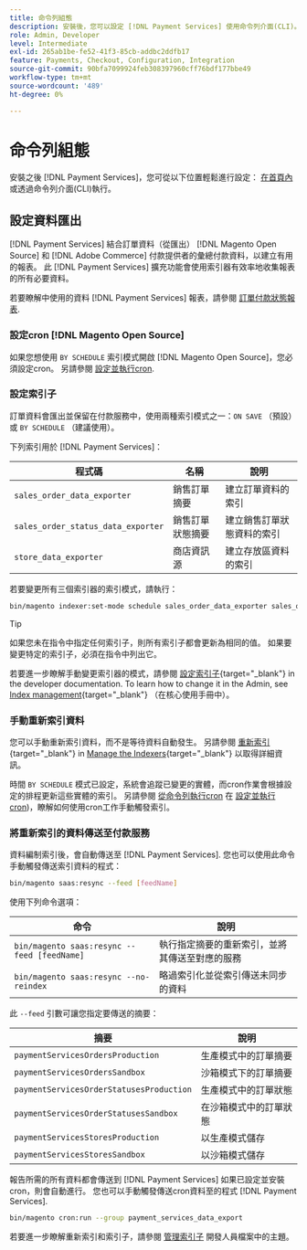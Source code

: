 ```yaml
---
title: 命令列組態
description: 安裝後，您可以設定 [!DNL Payment Services] 使用命令列介面(CLI)。
role: Admin, Developer
level: Intermediate
exl-id: 265ab1be-fe52-41f3-85cb-addbc2ddfb17
feature: Payments, Checkout, Configuration, Integration
source-git-commit: 90bfa7099924feb308397960cff76bdf177bbe49
workflow-type: tm+mt
source-wordcount: '489'
ht-degree: 0%

---
```


# 命令列組態

安裝之後 [!DNL Payment Services]，您可從以下位置輕鬆進行設定： [在首頁內](payments-home.md) 或透過命令列介面(CLI)執行。

## 設定資料匯出

[!DNL Payment Services] 結合訂單資料（從匯出） [!DNL Magento Open Source] 和 [!DNL Adobe Commerce] 付款提供者的彙總付款資料，以建立有用的報表。 此 [!DNL Payment Services] 擴充功能會使用索引器有效率地收集報表的所有必要資料。

若要瞭解中使用的資料 [!DNL Payment Services] 報表，請參閱 [訂單付款狀態報表](order-payment-status.md#data-used-in-the-report).

### 設定cron [!DNL Magento Open Source]

如果您想使用 `BY SCHEDULE` 索引模式開啟 [!DNL Magento Open Source]，您必須設定cron。 另請參閱 [設定並執行cron](https://devdocs.magento.com/guides/v2.4/config-guide/cli/config-cli-subcommands-cron.html).

### 設定索引子

訂單資料會匯出並保留在付款服務中，使用兩種索引模式之一：`ON SAVE` （預設）或 `BY SCHEDULE` （建議使用）。

下列索引用於 [!DNL Payment Services]：

| 程式碼 | 名稱 | 說明 |
|    ---    |  ---  |  ---  |
| `sales_order_data_exporter` | 銷售訂單摘要 | 建立訂單資料的索引 |
| `sales_order_status_data_exporter` | 銷售訂單狀態摘要 | 建立銷售訂單狀態資料的索引 |
| `store_data_exporter` | 商店資訊源 | 建立存放區資料的索引 |

若要變更所有三個索引器的索引模式，請執行：

```bash
bin/magento indexer:set-mode schedule sales_order_data_exporter sales_order_status_data_exporter store_data_exporter
```

>[!TIP]
>
>如果您未在指令中指定任何索引子，則所有索引子都會更新為相同的值。 如果要變更特定的索引子，必須在指令中列出它。

若要進一步瞭解手動變更索引器的模式，請參閱 [設定索引子](https://devdocs.magento.com/guides/v2.4/config-guide/cli/config-cli-subcommands-index.html#configure-indexers){target="_blank"} in the developer documentation. To learn how to change it in the Admin, see [Index management](https://docs.magento.com/user-guide/system/index-management.html#change-the-index-mode){target="_blank"} （在核心使用手冊中）。

### 手動重新索引資料

您可以手動重新索引資料，而不是等待資料自動發生。 另請參閱 [重新索引](https://devdocs.magento.com/guides/v2.4/config-guide/cli/config-cli-subcommands-index.html#reindex){target="_blank"} in [Manage the Indexers](https://devdocs.magento.com/guides/v2.4/config-guide/cli/config-cli-subcommands-index.html){target="_blank"} 以取得詳細資訊。

時間 `BY SCHEDULE` 模式已設定，系統會追蹤已變更的實體，而cron作業會根據設定的排程更新這些實體的索引。 另請參閱 [從命令列執行cron](https://devdocs.magento.com/guides/v2.4/config-guide/cli/config-cli-subcommands-cron.html#config-cli-cron-group-run) 在 [設定並執行cron](https://devdocs.magento.com/guides/v2.4/config-guide/cli/config-cli-subcommands-cron.html))，瞭解如何使用cron工作手動觸發索引。

### 將重新索引的資料傳送至付款服務

資料編制索引後，會自動傳送至 [!DNL Payment Services]. 您也可以使用此命令手動觸發傳送索引資料的程式：

```bash
bin/magento saas:resync --feed [feedName]
```

使用下列命令選項：

| 命令 | 說明 |
|  ---  |  ---  |
| `bin/magento saas:resync --feed [feedName]` | 執行指定摘要的重新索引，並將其傳送至對應的服務 |
| `bin/magento saas:resync --no-reindex` | 略過索引化並從索引傳送未同步的資料 |

此 `--feed` 引數可讓您指定要傳送的摘要：

| 摘要 | 說明 |
|  ---  |  ---  |
| `paymentServicesOrdersProduction` | 生產模式中的訂單摘要 |
| `paymentServicesOrdersSandbox` | 沙箱模式下的訂單摘要 |
| `paymentServicesOrderStatusesProduction` | 生產模式中的訂單狀態 |
| `paymentServicesOrderStatusesSandbox` | 在沙箱模式中的訂單狀態 |
| `paymentServicesStoresProduction` | 以生產模式儲存 |
| `paymentServicesStoresSandbox` | 以沙箱模式儲存 |

報告所需的所有資料都會傳送到 [!DNL Payment Services] 如果已設定並安裝cron，則會自動進行。 您也可以手動觸發傳送cron資料至的程式 [!DNL Payment Services].

```bash
bin/magento cron:run --group payment_services_data_export
```

若要進一步瞭解重新索引和索引子，請參閱 [管理索引子](https://devdocs.magento.com/guides/v2.4/config-guide/cli/config-cli-subcommands-index.html) 開發人員檔案中的主題。
